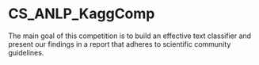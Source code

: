 # CS_ANLP_KaggComp
The main goal of this competition is to build an effective text classifier and present our findings in a report that adheres to scientific community guidelines.
